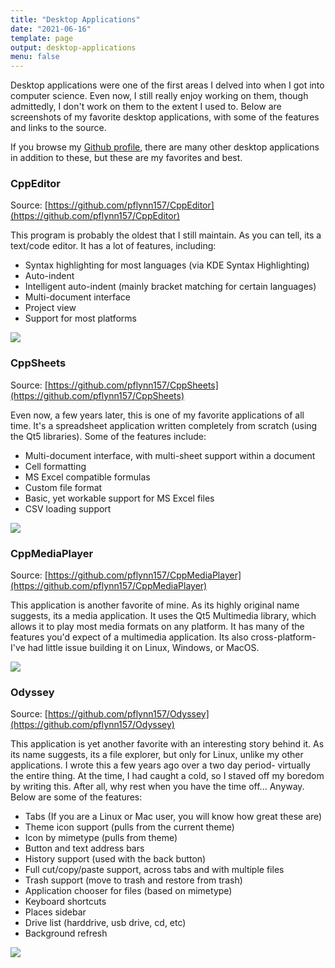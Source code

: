 ```yaml
---
title: "Desktop Applications"
date: "2021-06-16"
template: page
output: desktop-applications
menu: false
---
```


Desktop applications were one of the first areas I delved into when I got into computer science. Even now, I still really enjoy working on them, though admittedly, I don't work on them to the extent I used to. Below are screenshots of my favorite desktop applications, with some of the features and links to the source.

If you browse my [Github profile](https://github.com/pflynn157), there are many other desktop applications in addition to these, but these are my favorites and best.

### CppEditor

Source: [https://github.com/pflynn157/CppEditor](https://github.com/pflynn157/CppEditor)

This program is probably the oldest that I still maintain. As you can tell, its a text/code editor. It has a lot of features, including:

- Syntax highlighting for most languages (via KDE Syntax Highlighting)
- Auto-indent
- Intelligent auto-indent (mainly bracket matching for certain languages)
- Multi-document interface
- Project view
- Support for most platforms

![](/images/cppeditor_base.png)

### CppSheets

Source: [https://github.com/pflynn157/CppSheets](https://github.com/pflynn157/CppSheets)

Even now, a few years later, this is one of my favorite applications of all time. It's a spreadsheet application written completely from scratch (using the Qt5 libraries). Some of the features include:

- Multi-document interface, with multi-sheet support within a document
- Cell formatting
- MS Excel compatible formulas
- Custom file format
- Basic, yet workable support for MS Excel files
- CSV loading support

![](/images/CppSheets_linux.png)

### CppMediaPlayer

Source: [https://github.com/pflynn157/CppMediaPlayer](https://github.com/pflynn157/CppMediaPlayer)

This application is another favorite of mine. As its highly original name suggests, its a media application. It uses the Qt5 Multimedia library, which allows it to play most media formats on any platform. It has many of the features you'd expect of a multimedia application. Its also cross-platform- I've had little issue building it on Linux, Windows, or MacOS.

![](/images/media-player.png)

### Odyssey

Source: [https://github.com/pflynn157/Odyssey](https://github.com/pflynn157/Odyssey)

This application is yet another favorite with an interesting story behind it. As its name suggests, its a file explorer, but only for Linux, unlike my other applications. I wrote this a few years ago over a two day period- virtually the entire thing. At the time, I had caught a cold, so I staved off my boredom by writing this. After all, why rest when you have the time off... Anyway. Below are some of the features:

- Tabs (If you are a Linux or Mac user, you will know how great these are)
- Theme icon support (pulls from the current theme)
- Icon by mimetype (pulls from theme)
- Button and text address bars
- History support (used with the back button)
- Full cut/copy/paste support, across tabs and with multiple files
- Trash support (move to trash and restore from trash)
- Application chooser for files (based on mimetype)
- Keyboard shortcuts
- Places sidebar
- Drive list (harddrive, usb drive, cd, etc)
- Background refresh

![](images/cppexplorer_base.png)



